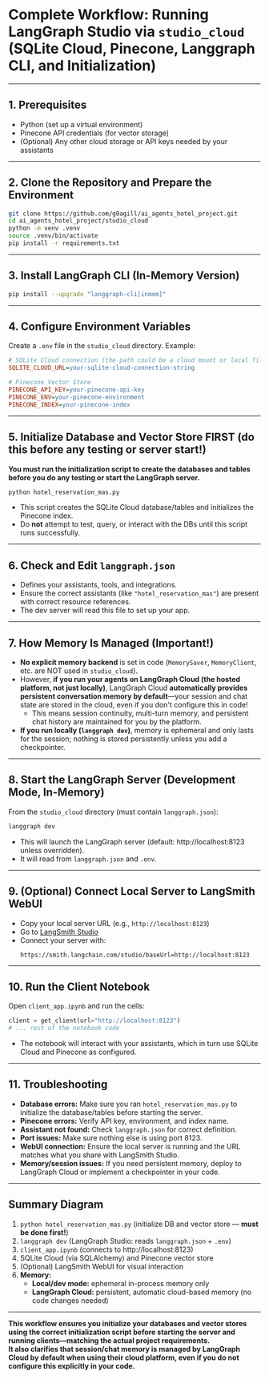 # Complete Workflow: Running LangGraph Studio via `studio_cloud` (SQLite Cloud, Pinecone, Langgraph CLI, and Initialization)

---

## 1. Prerequisites

- Python (set up a virtual environment)
- Pinecone API credentials (for vector storage)
- (Optional) Any other cloud storage or API keys needed by your assistants

---

## 2. Clone the Repository and Prepare the Environment

```bash
git clone https://github.com/g0agill/ai_agents_hotel_project.git
cd ai_agents_hotel_project/studio_cloud
python -m venv .venv
source .venv/bin/activate
pip install -r requirements.txt
```

---

## 3. Install LangGraph CLI (In-Memory Version)

```bash
pip install --upgrade "langgraph-cli[inmem]"
```

---

## 4. Configure Environment Variables

Create a `.env` file in the `studio_cloud` directory. Example:

```ini
# SQLite Cloud connection (the path could be a cloud mount or local file)
SQLITE_CLOUD_URL=your-sqlite-cloud-connection-string

# Pinecone Vector Store
PINECONE_API_KEY=your-pinecone-api-key
PINECONE_ENV=your-pinecone-environment
PINECONE_INDEX=your-pinecone-index
```

---

## 5. **Initialize Database and Vector Store FIRST (do this before any testing or server start!)**

**You must run the initialization script to create the databases and tables before you do any testing or start the LangGraph server.**

```bash
python hotel_reservation_mas.py
```

- This script creates the SQLite Cloud database/tables and initializes the Pinecone index.
- Do **not** attempt to test, query, or interact with the DBs until this script runs successfully.

---

## 6. Check and Edit `langgraph.json`

- Defines your assistants, tools, and integrations.
- Ensure the correct assistants (like `"hotel_reservation_mas"`) are present with correct resource references.
- The dev server will read this file to set up your app.

---

## 7. **How Memory Is Managed (Important!)**

- **No explicit memory backend** is set in code (`MemorySaver`, `MemoryClient`, etc. are NOT used in `studio_cloud`).
- However, **if you run your agents on LangGraph Cloud (the hosted platform, not just locally)**, LangGraph Cloud **automatically provides persistent conversation memory by default**—your session and chat state are stored in the cloud, even if you don't configure this in code!
  - This means session continuity, multi-turn memory, and persistent chat history are maintained for you by the platform.
- **If you run locally (`langgraph dev`)**, memory is ephemeral and only lasts for the session; nothing is stored persistently unless you add a checkpointer.

---

## 8. Start the LangGraph Server (Development Mode, In-Memory)

From the `studio_cloud` directory (must contain `langgraph.json`):

```bash
langgraph dev
```

- This will launch the LangGraph server (default: http://localhost:8123 unless overridden).
- It will read from `langgraph.json` and `.env`.

---

## 9. (Optional) Connect Local Server to LangSmith WebUI

- Copy your local server URL (e.g., `http://localhost:8123`)
- Go to [LangSmith Studio](https://smith.langchain.com/studio/)
- Connect your server with:
  ```
  https://smith.langchain.com/studio/baseUrl=http://localhost:8123
  ```

---

## 10. Run the Client Notebook

Open `client_app.ipynb` and run the cells:
```python
client = get_client(url="http://localhost:8123")
# ... rest of the notebook code
```
- The notebook will interact with your assistants, which in turn use SQLite Cloud and Pinecone as configured.

---

## 11. Troubleshooting

- **Database errors:** Make sure you ran `hotel_reservation_mas.py` to initialize the database/tables before starting the server.
- **Pinecone errors:** Verify API key, environment, and index name.
- **Assistant not found:** Check `langgraph.json` for correct definition.
- **Port issues:** Make sure nothing else is using port 8123.
- **WebUI connection:** Ensure the local server is running and the URL matches what you share with LangSmith Studio.
- **Memory/session issues:** If you need persistent memory, deploy to LangGraph Cloud or implement a checkpointer in your code.

---

## **Summary Diagram**

1. `python hotel_reservation_mas.py` (initialize DB and vector store — **must be done first!**)  
2. `langgraph dev` (LangGraph Studio: reads `langgraph.json` + `.env`)  
3. `client_app.ipynb` (connects to http://localhost:8123)  
4. SQLite Cloud (via SQLAlchemy) and Pinecone vector store  
5. (Optional) LangSmith WebUI for visual interaction  
6. **Memory:**  
   - **Local/dev mode:** ephemeral in-process memory only  
   - **LangGraph Cloud:** persistent, automatic cloud-based memory (no code changes needed)

---

**This workflow ensures you initialize your databases and vector stores using the correct initialization script before starting the server and running clients—matching the actual project requirements.  
It also clarifies that session/chat memory is managed by LangGraph Cloud by default when using their cloud platform, even if you do not configure this explicitly in your code.**